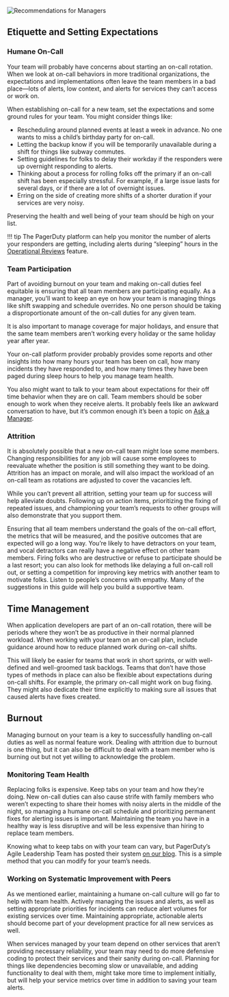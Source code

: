 ![Recommendations for Managers](../assets/img/headers/OnCall-Managers.png)

## Etiquette and Setting Expectations

### Humane On-Call
Your team will probably have concerns about starting an on-call rotation. When we look at on-call behaviors in more traditional organizations, the expectations and implementations often leave the team members in a bad place—lots of alerts, low context, and alerts for services they can’t access or work on. 

When establishing on-call for a new team, set the expectations and some ground rules for your team. You might consider things like:

- Rescheduling around planned events at least a week in advance. No one wants to miss a child’s birthday party for on-call.
- Letting the backup know if you will be temporarily unavailable during a shift for things like subway commutes.
- Setting guidelines for folks to delay their workday if the responders were up overnight responding to alerts.
- Thinking about a process for rolling folks off the primary if an on-call shift has been especially stressful. For example, if a large issue lasts for several days, or if there are a lot of overnight issues.
- Erring on the side of creating more shifts of a shorter duration if your services are very noisy.

Preserving the health and well being of your team should be high on your list. 

!!! tip
		The PagerDuty platform can help you monitor the number of alerts your responders are getting, including alerts during “sleeping” hours in the [Operational Reviews](https://support.pagerduty.com/docs/operational-reviews) feature. 

### Team Participation

Part of avoiding burnout on your team and making on-call duties feel equitable is ensuring that all team members are participating equally. As a manager, you’ll want to keep an eye on how your team is managing things like shift swapping and schedule overrides. No one person should be taking a disproportionate amount of the on-call duties for any given team. 

It is also important to manage coverage for major holidays, and ensure that the same team members aren’t working every holiday or the same holiday year after year.

Your on-call platform provider probably provides some reports and other insights into how many hours your team has been on call, how many incidents they have responded to, and how many times they have been paged during sleep hours to help you manage team health. 

You also might want to talk to your team about expectations for their off time behavior when they are on call. Team members should be sober enough to work when they receive alerts. It probably feels like an awkward conversation to have, but it’s common enough it’s been a topic on [Ask a Manager](https://www.askamanager.org/2016/08/i-think-my-on-call-coworker-was-high-when-i-contacted-him.html). 

### Attrition
It is absolutely possible that a new on-call team might lose some members. Changing responsibilities for any job will cause some employees to reevaluate whether the position is still something they want to be doing. Attrition has an impact on morale, and will also impact the workload of an on-call team as rotations are adjusted to cover the vacancies left. 

While you can’t prevent all attrition, setting your team up for success will help alleviate doubts. Following up on action items, prioritizing the fixing of repeated issues, and championing your team’s requests to other groups will also demonstrate that you support them.

Ensuring that all team members understand the goals of the on-call effort, the metrics that will be measured, and the positive outcomes that are expected will go a long way. You’re likely to have detractors on your team, and vocal detractors can really have a negative effect on other team members. Firing folks who are destructive or refuse to participate should be a last resort; you can also look for methods like delaying a full on-call roll out, or setting a competition for improving key metrics with another team to motivate folks. Listen to people’s concerns with empathy. Many of the suggestions in this guide will help you build a supportive team.

## Time Management
When application developers are part of an on-call rotation, there will be periods where they won’t be as productive in their normal planned workload. When working with your team on an on-call plan, include guidance around how to reduce planned work during on-call shifts.

This will likely be easier for teams that work in short sprints, or with well-defined and well-groomed task backlogs. Teams that don’t have those types of methods in place can also be flexible about expectations during on-call shifts. For example, the primary on-call might work on bug fixing. They might also dedicate their time explicitly to making sure all issues that caused alerts have fixes created. 

## Burnout
Managing burnout on your team is a key to successfully handling on-call duties as well as normal feature work. Dealing with attrition due to burnout is one thing, but it can also be difficult to deal with a team member who is burning out but not yet willing to acknowledge the problem. 

### Monitoring Team Health
Replacing folks is expensive. Keep tabs on your team and how they’re doing. New on-call duties can also cause strife with family members who weren’t expecting to share their homes with noisy alerts in the middle of the night, so managing a humane on-call schedule and prioritizing permanent fixes for alerting issues is important. Maintaining the team you have in a healthy way is less disruptive and will be less expensive than hiring to replace team members.

Knowing what to keep tabs on with your team can vary, but PagerDuty’s Agile Leadership Team has posted their system [on our blog](https://www.pagerduty.com/blog/best-practices-health-checks/). This is a simple method that you can modify for your team’s needs. 

### Working on Systematic Improvement with Peers
As we mentioned earlier, maintaining a humane on-call culture will go far to help with team health. Actively managing the issues and alerts, as well as setting appropriate priorities for incidents can reduce alert volumes for existing services over time. Maintaining appropriate, actionable alerts should become part of your development practice for all new services as well.

When services managed by your team depend on other services that aren’t providing necessary reliability, your team may need to do more defensive coding to protect their services and their sanity during on-call. Planning for things like dependencies becoming slow or unavailable, and adding functionality to deal with them, might take more time to implement initially, but will help your service metrics over time in addition to saving your team alerts. 



